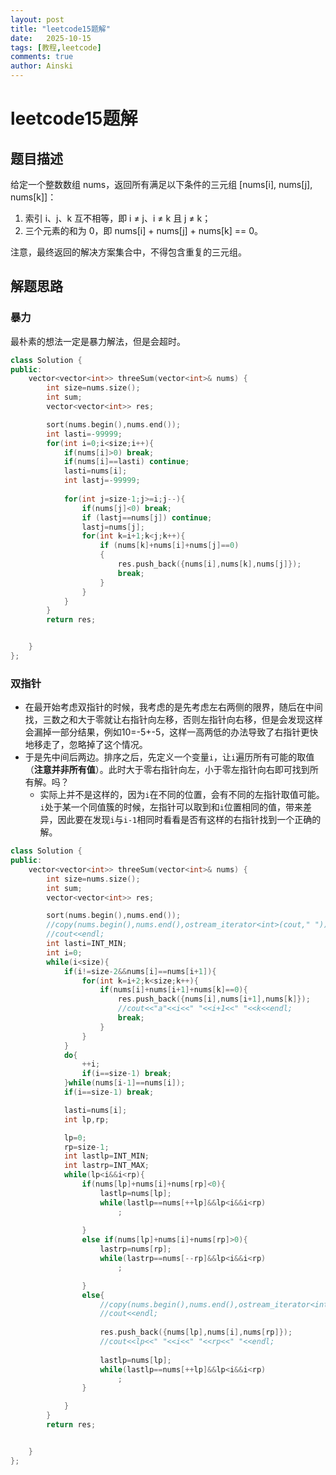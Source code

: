 ```yaml
---
layout: post
title: "leetcode15题解"
date:   2025-10-15
tags: [教程,leetcode]
comments: true
author: Ainski
---
```


# leetcode15题解

## 题目描述

给定一个整数数组 nums，返回所有满足以下条件的三元组 [nums[i], nums[j], nums[k]]：
1. 索引 i、j、k 互不相等，即 i ≠ j、i ≠ k 且 j ≠ k；
2. 三个元素的和为 0，即 nums[i] + nums[j] + nums[k] == 0。

注意，最终返回的解决方案集合中，不得包含重复的三元组。

## 解题思路
### 暴力
最朴素的想法一定是暴力解法，但是会超时。
```c++
class Solution {
public:
    vector<vector<int>> threeSum(vector<int>& nums) {
        int size=nums.size();
        int sum;
        vector<vector<int>> res;

        sort(nums.begin(),nums.end());
        int lasti=-99999;
        for(int i=0;i<size;i++){
            if(nums[i]>0) break;
            if(nums[i]==lasti) continue;
            lasti=nums[i];
            int lastj=-99999;
            
            for(int j=size-1;j>=i;j--){
                if(nums[j]<0) break;
                if (lastj==nums[j]) continue;
                lastj=nums[j];
                for(int k=i+1;k<j;k++){
                    if (nums[k]+nums[i]+nums[j]==0) 
                    {
                        res.push_back({nums[i],nums[k],nums[j]});
                        break;
                    }
                }
            }
        }
        return res;


    }
};
```
### 双指针
- 在最开始考虑双指针的时候，我考虑的是先考虑左右两侧的限界，随后在中间找，三数之和大于零就让右指针向左移，否则左指针向右移，但是会发现这样会漏掉一部分结果，例如10=-5+-5，这样一高两低的办法导致了右指针更快地移走了，忽略掉了这个情况。
- 于是先中间后两边。排序之后，先定义一个变量`i`，让`i`遍历所有可能的取值（**注意并非所有值**）。此时大于零右指针向左，小于零左指针向右即可找到所有解。吗？
    - 实际上并不是这样的，因为`i`在不同的位置，会有不同的左指针取值可能。`i`处于某一个同值簇的时候，左指针可以取到和`i`位置相同的值，带来差异，因此要在发现`i`与`i-1`相同时看看是否有这样的右指针找到一个正确的解。
```c++
class Solution {
public:
    vector<vector<int>> threeSum(vector<int>& nums) {
        int size=nums.size();
        int sum;
        vector<vector<int>> res;

        sort(nums.begin(),nums.end());
        //copy(nums.begin(),nums.end(),ostream_iterator<int>(cout," "));
        //cout<<endl;
        int lasti=INT_MIN;
        int i=0;
        while(i<size){
            if(i!=size-2&&nums[i]==nums[i+1]){
                for(int k=i+2;k<size;k++){
                    if(nums[i]+nums[i+1]+nums[k]==0){
                        res.push_back({nums[i],nums[i+1],nums[k]});
                        //cout<<"a"<<i<<" "<<i+1<<" "<<k<<endl;
                        break;
                    }
                }
            }
            do{
                ++i;
                if(i==size-1) break;
            }while(nums[i-1]==nums[i]);
            if(i==size-1) break;

            lasti=nums[i];
            int lp,rp;

            lp=0;
            rp=size-1;
            int lastlp=INT_MIN;
            int lastrp=INT_MAX;
            while(lp<i&&i<rp){
                if(nums[lp]+nums[i]+nums[rp]<0){
                    lastlp=nums[lp];
                    while(lastlp==nums[++lp]&&lp<i&&i<rp)
                        ;
                    
                }
                else if(nums[lp]+nums[i]+nums[rp]>0){
                    lastrp=nums[rp];
                    while(lastrp==nums[--rp]&&lp<i&&i<rp)
                        ;

                }
                else{
                    //copy(nums.begin(),nums.end(),ostream_iterator<int>(cout," "));
                    //cout<<endl;
                   
                    res.push_back({nums[lp],nums[i],nums[rp]});
                    //cout<<lp<<" "<<i<<" "<<rp<<" "<<endl;
                    
                    lastlp=nums[lp];
                    while(lastlp==nums[++lp]&&lp<i&&i<rp)
                        ;
                }

            }
        }
        return res;


    }
};

```
